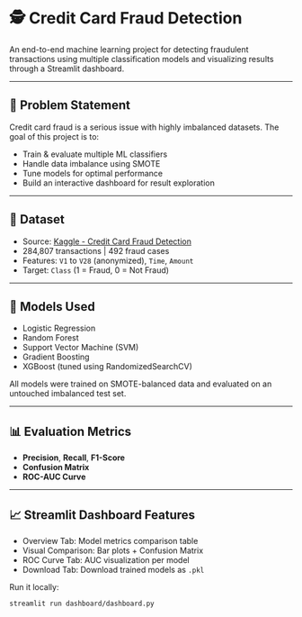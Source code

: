 # 🕵️ Credit Card Fraud Detection

An end-to-end machine learning project for detecting fraudulent transactions using multiple classification models and visualizing results through a Streamlit dashboard.

---

## 📌 Problem Statement

Credit card fraud is a serious issue with highly imbalanced datasets. The goal of this project is to:

- Train & evaluate multiple ML classifiers
- Handle data imbalance using SMOTE
- Tune models for optimal performance
- Build an interactive dashboard for result exploration

---

## 📂 Dataset

- Source: [Kaggle - Credit Card Fraud Detection](https://www.kaggle.com/datasets/mlg-ulb/creditcardfraud)
- 284,807 transactions | 492 fraud cases
- Features: `V1` to `V28` (anonymized), `Time`, `Amount`
- Target: `Class` (1 = Fraud, 0 = Not Fraud)

---

## 🧠 Models Used

- Logistic Regression  
- Random Forest  
- Support Vector Machine (SVM)  
- Gradient Boosting  
- XGBoost (tuned using RandomizedSearchCV)

All models were trained on SMOTE-balanced data and evaluated on an untouched imbalanced test set.

---

## 📊 Evaluation Metrics

- **Precision**, **Recall**, **F1-Score**
- **Confusion Matrix**
- **ROC-AUC Curve**

---

## 📈 Streamlit Dashboard Features

- Overview Tab: Model metrics comparison table  
- Visual Comparison: Bar plots + Confusion Matrix  
- ROC Curve Tab: AUC visualization per model  
- Download Tab: Download trained models as `.pkl`  

Run it locally:

```bash
streamlit run dashboard/dashboard.py
